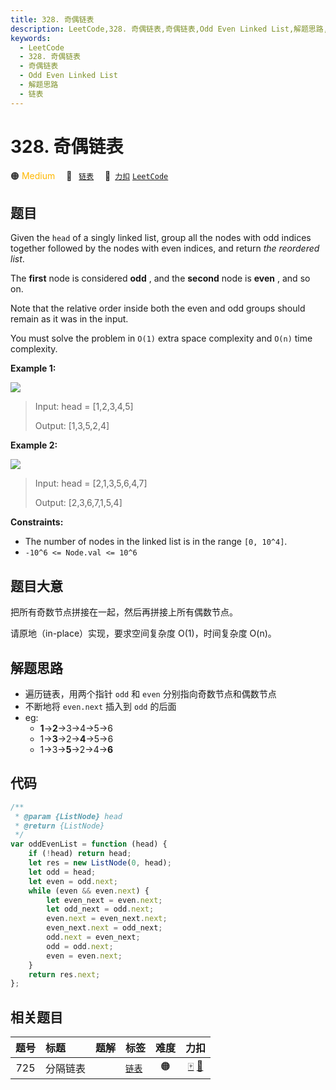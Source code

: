 ```yaml
---
title: 328. 奇偶链表
description: LeetCode,328. 奇偶链表,奇偶链表,Odd Even Linked List,解题思路,链表
keywords:
  - LeetCode
  - 328. 奇偶链表
  - 奇偶链表
  - Odd Even Linked List
  - 解题思路
  - 链表
---
```


# 328. 奇偶链表

🟠 <font color=#ffb800>Medium</font>&emsp; 🔖&ensp; [`链表`](/tag/linked-list.md)&emsp; 🔗&ensp;[`力扣`](https://leetcode.cn/problems/odd-even-linked-list) [`LeetCode`](https://leetcode.com/problems/odd-even-linked-list)

## 题目

Given the `head` of a singly linked list, group all the nodes with odd indices
together followed by the nodes with even indices, and return _the reordered list_.

The **first** node is considered **odd** , and the **second** node is **even**
, and so on.

Note that the relative order inside both the even and odd groups should remain
as it was in the input.

You must solve the problem in `O(1)` extra space complexity and `O(n)` time
complexity.

**Example 1:**

![](https://assets.leetcode.com/uploads/2021/03/10/oddeven-linked-list.jpg)

> Input: head = [1,2,3,4,5]
>
> Output: [1,3,5,2,4]

**Example 2:**

![](https://assets.leetcode.com/uploads/2021/03/10/oddeven2-linked-list.jpg)

> Input: head = [2,1,3,5,6,4,7]
>
> Output: [2,3,6,7,1,5,4]

**Constraints:**

- The number of nodes in the linked list is in the range `[0, 10^4]`.
- `-10^6 <= Node.val <= 10^6`

## 题目大意

把所有奇数节点拼接在一起，然后再拼接上所有偶数节点。

请原地（in-place）实现，要求空间复杂度 O(1)，时间复杂度 O(n)。

## 解题思路

- 遍历链表，用两个指针 `odd` 和 `even` 分别指向奇数节点和偶数节点
- 不断地将 `even.next` 插入到 `odd` 的后面
- eg:
  - **1**->**2**->3->4->5->6
  - 1->**3**->2->**4**->5->6
  - 1->3->**5**->2->4->**6**

## 代码

```javascript
/**
 * @param {ListNode} head
 * @return {ListNode}
 */
var oddEvenList = function (head) {
	if (!head) return head;
	let res = new ListNode(0, head);
	let odd = head;
	let even = odd.next;
	while (even && even.next) {
		let even_next = even.next;
		let odd_next = odd.next;
		even.next = even_next.next;
		even_next.next = odd_next;
		odd.next = even_next;
		odd = odd.next;
		even = even.next;
	}
	return res.next;
};
```

## 相关题目

<!-- prettier-ignore -->
| 题号 | 标题 | 题解 | 标签 | 难度 | 力扣 |
| :------: | :------ | :------: | :------ | :------: | :------: |
| 725 | 分隔链表 |  |  [`链表`](/tag/linked-list.md) | 🟠 | [🀄️](https://leetcode.cn/problems/split-linked-list-in-parts) [🔗](https://leetcode.com/problems/split-linked-list-in-parts) |